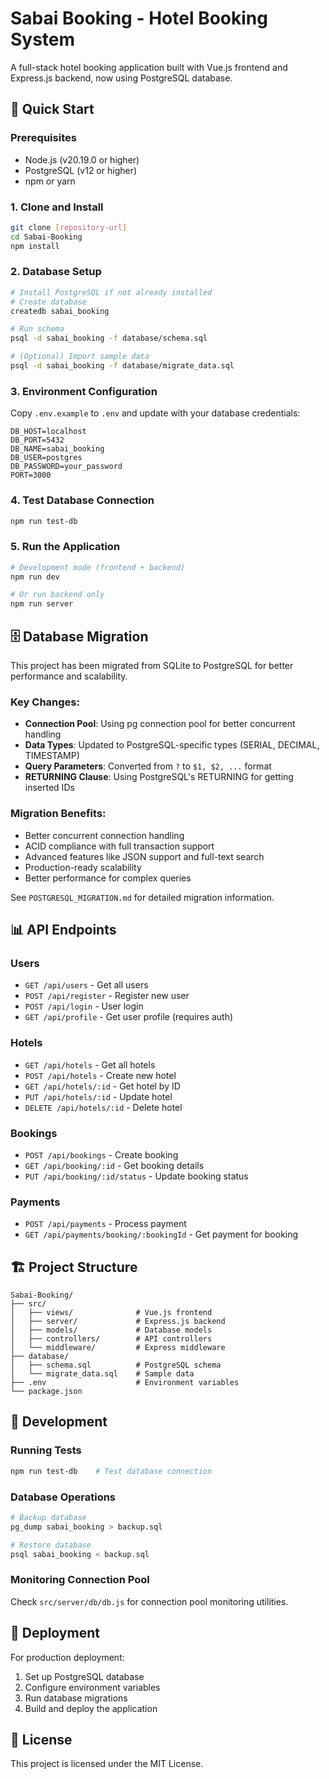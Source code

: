 # Sabai Booking - Hotel Booking System

A full-stack hotel booking application built with Vue.js frontend and Express.js backend, now using PostgreSQL database.

## 🚀 Quick Start

### Prerequisites
- Node.js (v20.19.0 or higher)
- PostgreSQL (v12 or higher)
- npm or yarn

### 1. Clone and Install
```bash
git clone [repository-url]
cd Sabai-Booking
npm install
```

### 2. Database Setup
```bash
# Install PostgreSQL if not already installed
# Create database
createdb sabai_booking

# Run schema
psql -d sabai_booking -f database/schema.sql

# (Optional) Import sample data
psql -d sabai_booking -f database/migrate_data.sql
```

### 3. Environment Configuration
Copy `.env.example` to `.env` and update with your database credentials:
```env
DB_HOST=localhost
DB_PORT=5432
DB_NAME=sabai_booking
DB_USER=postgres
DB_PASSWORD=your_password
PORT=3000
```

### 4. Test Database Connection
```bash
npm run test-db
```

### 5. Run the Application
```bash
# Development mode (frontend + backend)
npm run dev

# Or run backend only
npm run server
```

## 🗄️ Database Migration

This project has been migrated from SQLite to PostgreSQL for better performance and scalability.

### Key Changes:
- **Connection Pool**: Using pg connection pool for better concurrent handling
- **Data Types**: Updated to PostgreSQL-specific types (SERIAL, DECIMAL, TIMESTAMP)
- **Query Parameters**: Converted from `?` to `$1, $2, ...` format
- **RETURNING Clause**: Using PostgreSQL's RETURNING for getting inserted IDs

### Migration Benefits:
- Better concurrent connection handling
- ACID compliance with full transaction support
- Advanced features like JSON support and full-text search
- Production-ready scalability
- Better performance for complex queries

See `POSTGRESQL_MIGRATION.md` for detailed migration information.

## 📊 API Endpoints

### Users
- `GET /api/users` - Get all users
- `POST /api/register` - Register new user
- `POST /api/login` - User login
- `GET /api/profile` - Get user profile (requires auth)

### Hotels
- `GET /api/hotels` - Get all hotels
- `POST /api/hotels` - Create new hotel
- `GET /api/hotels/:id` - Get hotel by ID
- `PUT /api/hotels/:id` - Update hotel
- `DELETE /api/hotels/:id` - Delete hotel

### Bookings
- `POST /api/bookings` - Create booking
- `GET /api/booking/:id` - Get booking details
- `PUT /api/booking/:id/status` - Update booking status

### Payments
- `POST /api/payments` - Process payment
- `GET /api/payments/booking/:bookingId` - Get payment for booking

## 🏗️ Project Structure

```
Sabai-Booking/
├── src/
│   ├── views/              # Vue.js frontend
│   ├── server/             # Express.js backend
│   ├── models/             # Database models
│   ├── controllers/        # API controllers
│   └── middleware/         # Express middleware
├── database/
│   ├── schema.sql          # PostgreSQL schema
│   └── migrate_data.sql    # Sample data
├── .env                    # Environment variables
└── package.json
```

## 🔧 Development

### Running Tests
```bash
npm run test-db    # Test database connection
```

### Database Operations
```bash
# Backup database
pg_dump sabai_booking > backup.sql

# Restore database
psql sabai_booking < backup.sql
```

### Monitoring Connection Pool
Check `src/server/db/db.js` for connection pool monitoring utilities.

## 🚀 Deployment

For production deployment:

1. Set up PostgreSQL database
2. Configure environment variables
3. Run database migrations
4. Build and deploy the application

## 📝 License

This project is licensed under the MIT License.